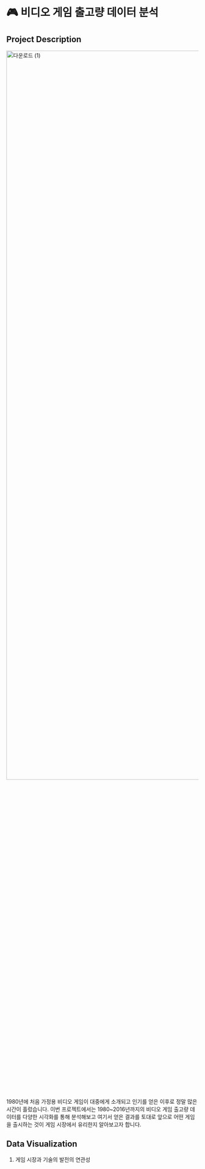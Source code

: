 # :video_game: 비디오 게임 출고량 데이터 분석

## Project Description

<img width="1062" alt="다운로드 (1)" src="https://user-images.githubusercontent.com/68156494/136104165-ddd5da5c-9fce-4dd5-bb0b-14613d628c52.png" width="60%" height="70%">

1980년에 처음 가정용 비디오 게임이 대중에게 소개되고 인기를 얻은 이후로 정말 많은 시간이 흘렀습니다. 이번 프로젝트에서는 1980~2016년까지의 비디오 게임 출고량 데이터를 다양한 시각화를 통해 분석해보고 여기서 얻은 결과를 토대로 앞으로 어떤 게임을 출시하는 것이 게임 시장에서 유리한지 알아보고자 합니다.

## Data Visualization

1. 게임 시장과 기술의 발전의 연관성
